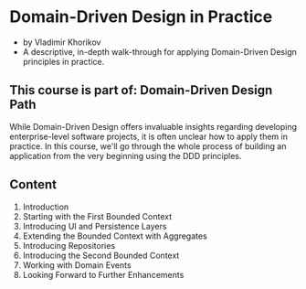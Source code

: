 # Domain-Driven Design in Practice

- by Vladimir Khorikov
- A descriptive, in-depth walk-through for applying Domain-Driven Design principles in practice.

## This course is part of: Domain-Driven Design Path

While Domain-Driven Design offers invaluable insights regarding developing enterprise-level software projects, it is often unclear how to apply them in practice. In this course, we'll go through the whole process of building an application from the very beginning using the DDD principles.

## Content

1. Introduction			
2. Starting with the First Bounded Context	
3. Introducing UI and Persistence Layers		
4. Extending the Bounded Context with Aggregates		
5. Introducing Repositories		
6. Introducing the Second Bounded Context		
7. Working with Domain Events		
8. Looking Forward to Further Enhancements

